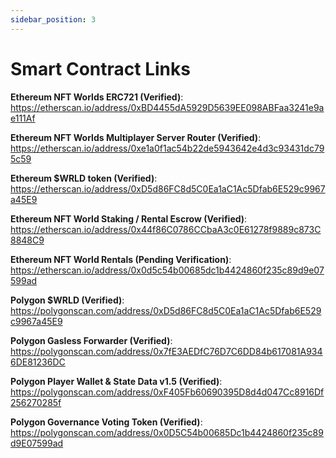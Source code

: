```yaml
---
sidebar_position: 3
---
```


# Smart Contract Links

**Ethereum NFT Worlds ERC721 (Verified)**:
https://etherscan.io/address/0xBD4455dA5929D5639EE098ABFaa3241e9ae111Af

**Ethereum NFT Worlds Multiplayer Server Router (Verified)**:
https://etherscan.io/address/0xe1a0f1ac54b22de5943642e4d3c93431dc795c59

**Ethereum $WRLD token (Verified)**:
https://etherscan.io/address/0xD5d86FC8d5C0Ea1aC1Ac5Dfab6E529c9967a45E9

**Ethereum NFT World Staking / Rental Escrow (Verified)**:
https://etherscan.io/address/0x44f86C0786CCbaA3c0E61278f9889c873C8848C9

**Ethereum NFT World Rentals (Pending Verification)**:
https://etherscan.io/address/0x0d5c54b00685dc1b4424860f235c89d9e07599ad

**Polygon $WRLD (Verified)**:
https://polygonscan.com/address/0xD5d86FC8d5C0Ea1aC1Ac5Dfab6E529c9967a45E9

**Polygon Gasless Forwarder (Verified)**:
https://polygonscan.com/address/0x7fE3AEDfC76D7C6DD84b617081A9346DE81236DC

**Polygon Player Wallet & State Data v1.5 (Verified)**:
https://polygonscan.com/address/0xF405Fb60690395D8d4d047Cc8916Df256270285f

**Polygon Governance Voting Token (Verified)**:
https://polygonscan.com/address/0x0D5C54b00685Dc1b4424860f235c89d9E07599ad
